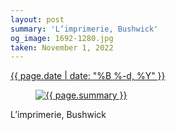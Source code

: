 ```yaml
---
layout: post
summary: 'L’imprimerie, Bushwick'
og_image: 1692-1280.jpg
taken: November 1, 2022
---
```


<div class="post">
 <time>
  <a href="/1692">
   {{ page.date | date: "%B %-d, %Y" }}
  </a>
 </time>
 <a href="/1692">
  <figure data-taken="11/1/2022">
   <img alt="{{ page.summary }}" sizes="(min-width: 700px) 50vw, calc(100vw - 2rem)" src="{{ site.assets_url }}/1692-640.jpg" srcset="{{ site.assets_url }}/1692-320.jpg 320w, {{ site.assets_url }}/1692-640.jpg 640w, {{ site.assets_url }}/1692-960.jpg 960w, {{ site.assets_url }}/1692-1280.jpg 1280w"/>
  </figure>
 </a>
 <span>
  L’imprimerie, Bushwick
 </span>
</div>
